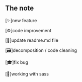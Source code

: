  ## The note

[✨]new feature


[⚙]code improvement


[📄]update readme.md file


[🗃]decomposition / code cleaning


[🎓]fix bug


[🎨]working with sass
